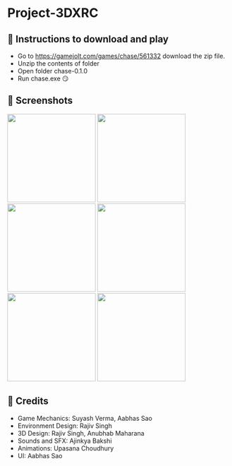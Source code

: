 # Project-3DXRC

## 📝 Instructions to download and play
- Go to https://gamejolt.com/games/chase/561332 download the zip file.
- Unzip the contents of folder
- Open folder chase-0.1.0
- Run chase.exe 😏

## 📱 Screenshots
<p>
  <img src="https://user-images.githubusercontent.com/58210877/123508487-6cdba980-d68d-11eb-9544-a621b6bf2cfb.png" width="200" />
  <img src="https://user-images.githubusercontent.com/58210877/123508497-7bc25c00-d68d-11eb-8572-e8e141f5dbde.png" width="200" />
  <img src="https://user-images.githubusercontent.com/58210877/123508521-8e3c9580-d68d-11eb-8427-d17695bd899c.png" width="200" />
  <img src="https://user-images.githubusercontent.com/58210877/123508497-7bc25c00-d68d-11eb-8572-e8e141f5dbde.png" width="200" />
  <img src="https://user-images.githubusercontent.com/58210877/123508524-8f6dc280-d68d-11eb-83fc-c0c3a3f5874f.png" width="200" />
  <img src="https://user-images.githubusercontent.com/58210877/123508525-91378600-d68d-11eb-8338-caa0359bf559.png" width="200" />
</p>

## 👏 Credits
- Game Mechanics: Suyash Verma, Aabhas Sao
- Environment Design: Rajiv Singh
- 3D Design: Rajiv Singh, Anubhab Maharana
- Sounds and SFX: Ajinkya Bakshi
- Animations: Upasana Choudhury
- UI: Aabhas Sao
